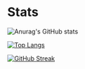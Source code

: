 # Stats

![Anurag's GitHub stats](https://github-readme-stats.vercel.app/api?username=Mr-Cuda&Theme=radical&hide=contribs,prs)


[![Top Langs](https://github-readme-stats.vercel.app/api/top-langs/?username=anuraghazra)](https://github.com/anuraghazra/github-readme-stats)

[![GitHub Streak](https://github-readme-streak-stats.herokuapp.com/?user=Mr-Cuda&theme=radical)](https://git.io/streak-stats)



